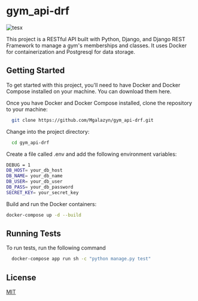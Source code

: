 
# gym_api-drf

![tesx](https://user-images.githubusercontent.com/91530764/233931541-a75336bf-8865-4f1b-994a-c28c5c2d4b6e.png)


This project is a RESTful API built with Python, Django, and Django REST Framework to manage a gym's memberships and classes. It uses Docker for containerization and Postgresql for data storage.


## Getting Started

To get started with this project, you'll need to have Docker and Docker Compose installed on your machine. You can download them here.

Once you have Docker and Docker Compose installed, clone the repository to your machine:

```bash
  git clone https://github.com/Mgalazyn/gym_api-drf.git
```

Change into the project directory:

```bash
  cd gym_api-drf
```

Create a file called .env and add the following environment variables:

```bash
DEBUG = 1
DB_HOST= your_db_host
DB_NAME= your_db_name
DB_USER= your_db_user
DB_PASS= your_db_password
SECRET_KEY= your_secret_key

```

Build and run the Docker containers:
```bash
docker-compose up -d --build
```
## Running Tests

To run tests, run the following command

```bash
  docker-compose app run sh -c "python manage.py test"
```


## License

[MIT](https://choosealicense.com/licenses/mit/)

